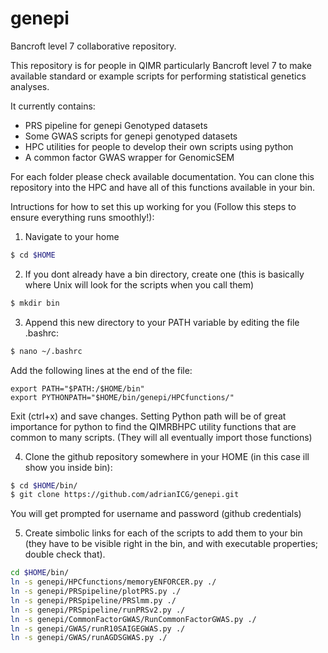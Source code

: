 # genepi
Bancroft level 7 collaborative repository.

This repository is for people in QIMR particularly Bancroft level 7 to make available standard or example scripts for performing statistical genetics analyses.

It currently contains:
* PRS pipeline for genepi Genotyped datasets
* Some GWAS scripts for genepi genotyped datasets
* HPC utilities for people to develop their own scripts using python
* A common factor GWAS wrapper for GenomicSEM

For each folder please check available documentation. You can clone this repository into the HPC and have all of this functions available in your bin.

Intructions for how to set this up working for you (Follow this steps to ensure everything runs smoothly!):

1. Navigate to your home
```bash
$ cd $HOME
```

2. If you dont already have a bin directory, create one (this is basically where Unix will look for the scripts when you call them)
```bash
$ mkdir bin
```

3. Append this new directory to your PATH variable by editing the file .bashrc:
```bash
$ nano ~/.bashrc
```
Add the following lines at the end of the file:
```
export PATH="$PATH:/$HOME/bin"
export PYTHONPATH="$HOME/bin/genepi/HPCfunctions/"
```
Exit (ctrl+x) and save changes. Setting Python path will be of great importance for python to find the QIMRBHPC utility functions that are common to many scripts. (They will all eventually import those functions)

4. Clone the github repository somewhere in your HOME (in this case ill show you inside bin):
```bash
$ cd $HOME/bin/
$ git clone https://github.com/adrianICG/genepi.git
```
You will get prompted for username and password (github credentials)

5. Create simbolic links for each of the scripts to add them to your bin (they have to be visible right in the bin, and with executable properties; double check that).
```bash
cd $HOME/bin/
ln -s genepi/HPCfunctions/memoryENFORCER.py ./
ln -s genepi/PRSpipeline/plotPRS.py ./
ln -s genepi/PRSpipeline/PRSlmm.py ./
ln -s genepi/PRSpipeline/runPRSv2.py ./
ln -s genepi/CommonFactorGWAS/RunCommonFactorGWAS.py ./
ln -s genepi/GWAS/runR10SAIGEGWAS.py ./
ln -s genepi/GWAS/runAGDSGWAS.py ./
```
